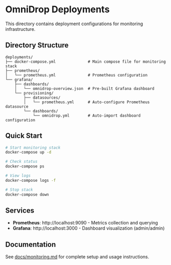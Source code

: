 # OmniDrop Deployments

This directory contains deployment configurations for monitoring infrastructure.

## Directory Structure

```
deployments/
├── docker-compose.yml              # Main compose file for monitoring stack
├── prometheus/
│   └── prometheus.yml              # Prometheus configuration
└── grafana/
    ├── dashboards/
    │   └── omnidrop-overview.json  # Pre-built Grafana dashboard
    └── provisioning/
        ├── datasources/
        │   └── prometheus.yml      # Auto-configure Prometheus datasource
        └── dashboards/
            └── omnidrop.yml        # Auto-import dashboard configuration
```

## Quick Start

```bash
# Start monitoring stack
docker-compose up -d

# Check status
docker-compose ps

# View logs
docker-compose logs -f

# Stop stack
docker-compose down
```

## Services

- **Prometheus**: http://localhost:9090 - Metrics collection and querying
- **Grafana**: http://localhost:3000 - Dashboard visualization (admin/admin)

## Documentation

See [docs/monitoring.md](../docs/monitoring.md) for complete setup and usage instructions.
